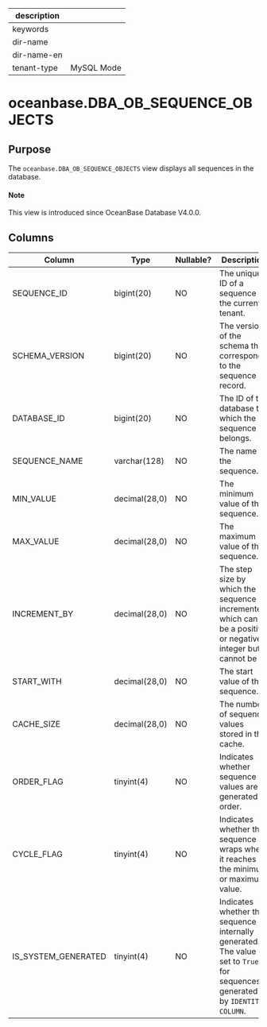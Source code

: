 |description||
|---|---|
|keywords||
|dir-name||
|dir-name-en||
|tenant-type|MySQL Mode|

# oceanbase.DBA_OB_SEQUENCE_OBJECTS

## Purpose

The `oceanbase.DBA_OB_SEQUENCE_OBJECTS` view displays all sequences in the database.

<main id="notice" type='explain'>
  <h4>Note</h4>
  <p>This view is introduced since OceanBase Database V4.0.0. </p>
</main>

## Columns

| Column | Type | Nullable? | Description |
|---------------------|---------------|------------|-----------------------------------------------------------------|
| SEQUENCE_ID | bigint(20) | NO | The unique ID of a sequence in the current tenant. |
| SCHEMA_VERSION | bigint(20) | NO | The version of the schema that corresponds to the sequence record. |
| DATABASE_ID | bigint(20) | NO | The ID of the database to which the sequence belongs. |
| SEQUENCE_NAME | varchar(128) | NO | The name of the sequence. |
| MIN_VALUE | decimal(28,0) | NO | The minimum value of the sequence. |
| MAX_VALUE | decimal(28,0) | NO | The maximum value of the sequence. |
| INCREMENT_BY | decimal(28,0) | NO | The step size by which the sequence is incremented, which can be a positive or negative integer but cannot be 0. |
| START_WITH | decimal(28,0) | NO | The start value of the sequence. |
| CACHE_SIZE | decimal(28,0) | NO | The number of sequence values stored in the cache. |
| ORDER_FLAG | tinyint(4) | NO | Indicates whether sequence values are generated in order. |
| CYCLE_FLAG | tinyint(4) | NO | Indicates whether the sequence wraps when it reaches the minimum or maximum value. |
| IS_SYSTEM_GENERATED | tinyint(4) | NO | Indicates whether the sequence is internally generated. The value is set to `True` for sequences generated by `IDENTITY COLUMN`. |
